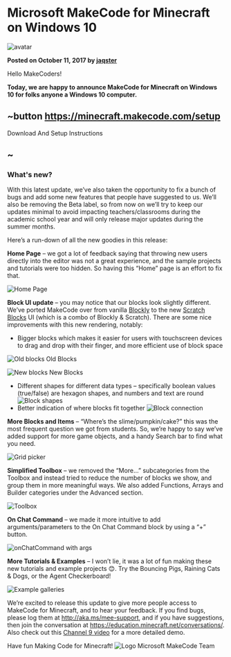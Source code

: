 # Microsoft MakeCode for Minecraft on Windows 10
![avatar](/static/blog/minecraft/avatar.png)

**Posted on October 11, 2017 by [jaqster](https://github.com/jaqster)**

Hello MakeCoders!

**Today, we are happy to announce MakeCode for Minecraft on Windows 10 for folks anyone a Windows 10 computer.**

## ~button https://minecraft.makecode.com/setup

Download And Setup Instructions

## ~

###  What's new?

With this latest update, we’ve also taken the opportunity to fix a bunch of bugs and add some new features that people have suggested to us.  We’ll also be removing the Beta label, so from now on we’ll try to keep our updates minimal to avoid impacting teachers/classrooms during the academic school year and will only release major updates during the summer months.  

Here’s a run-down of all the new goodies in this release:

**Home Page** – we got a lot of feedback saying that throwing new users directly into the editor was not a great experience, and the sample projects and tutorials were too hidden.  So having this “Home” page is an effort to fix that.

![Home Page](/static/blog/minecraft/home-page.png)

**Block UI update** – you may notice that our blocks look slightly different.  We’ve ported MakeCode over from vanilla [Blockly](https://developers.google.com/blockly/) to the new [Scratch Blocks](https://github.com/llk/scratch-blocks) UI (which is a combo of Blockly & Scratch).  There are some nice improvements with this new rendering, notably:

* Bigger blocks which makes it easier for users with touchscreen devices to drag and drop with their finger, and more efficient use of block space

![Old blocks](/static/blog/minecraft/old-blocks.png)
Old Blocks

![New blocks](/static/blog/minecraft/new-blocks.png)
New Blocks

* Different shapes for different data types – specifically boolean values (true/false) are hexagon shapes, and numbers and text are round
![Block shapes](/static/blog/minecraft/block-shapes.png)
* Better indication of where blocks fit together
![Block connection](/static/blog/minecraft/block-connection.png)
 
**More Blocks and Items** – “Where’s the slime/pumpkin/cake?” this was the most frequent question we got from students.  So, we’re happy to say we’ve added support for more game objects, and a handy Search bar to find what you need.

![Grid picker](/static/blog/minecraft/grid-picker.png)

**Simplified Toolbox** – we removed the “More…” subcategories from the Toolbox and instead tried to reduce the number of blocks we show, and group them in more meaningful ways.  We also added Functions, Arrays and Builder categories under the Advanced section.

![Toolbox](/static/blog/minecraft/toolbox.png) 

**On Chat Command** – we made it more intuitive to add arguments/parameters to the On Chat Command block by using a “+” button.

![onChatCommand with args](/static/blog/minecraft/on-chat-cmd-args.png) 

**More Tutorials & Examples** – I won’t lie, it was a lot of fun making these new tutorials and example projects 😊.  Try the Bouncing Pigs, Raining Cats & Dogs, or the Agent Checkerboard!

![Example galleries](/static/blog/minecraft/examples.png)

We’re excited to release this update to give more people access to MakeCode for Minecraft, and to hear your feedback.  If you find bugs, please log them at http://aka.ms/mee-support, and if you have suggestions, then join the conversation at https://education.minecraft.net/conversations/.  Also check out this [Channel 9 video](https://channel9.msdn.com/Blogs/Seth-Juarez/Announcing-Microsoft-MakeCode-for-Minecraft-Windows-10) for a more detailed demo.

Have fun Making Code for Minecraft!
![Logo](/static/blog/minecraft/logo.png)
Microsoft MakeCode Team
